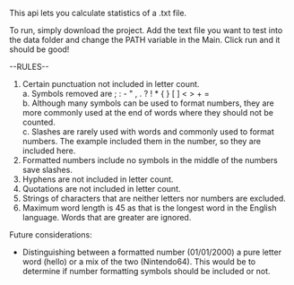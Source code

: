 This api lets you calculate statistics of a .txt file. 

To run, simply download the project. Add the text file you want to test into the data folder and change the PATH variable in the Main.
Click run and it should be good!


--RULES--

1. Certain punctuation not included in letter count. <br />
    a. Symbols removed are ; : - " , . ? ! * { } [ ] < > + = <br />
    b. Although many symbols can be used to format numbers, they are more commonly used at the end of words
        where they should not be counted. <br />
    c. Slashes are rarely used with words and commonly used to format numbers. The example included them in the number,
        so they are included here. <br />
2. Formatted numbers include no symbols in the middle of the numbers save slashes.
3. Hyphens are not included in letter count.
4. Quotations are not included in letter count.
5. Strings of characters that are neither letters nor numbers are excluded.
6. Maximum word length is 45 as that is the longest word in the English language. Words that are greater are ignored.

Future considerations:
- Distinguishing between a formatted number (01/01/2000) a pure letter word (hello) or a mix of the two (Nintendo64).
    This would be to determine if number formatting symbols should be included or not.

